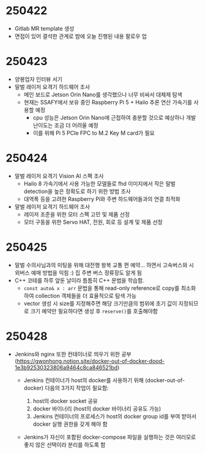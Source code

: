 # 250422

- Gitlab MR template 생성
- 면접이 있어 결석한 관계로 밤에 오늘 진행된 내용 팔로우 업

# 250423

- 양봉업자 인터뷰 서기
- 말벌 레이저 요격기 하드웨어 조사
    - 메인 보드로 Jetson Orin Nano를 생각했으나 너무 비싸서 대체제 탐색
    - 현재는 SSAFY에서 보유 중인 Raspberry Pi 5 + Hailo 추론 연산 가속기를 사용할 예정
        - cpu 성능은 Jetson Orin Nano에 근접하여 충분할 것으로 예상하나 개발 난이도는 조금 더 어려울 예정
        - 이를 위해 Pi 5 PCIe FPC to M.2 Key M card가 필요

# 250424

- 말벌 레이저 요격기 Vision AI 스펙 조사
    - Hailo 8 가속기에서 사용 가능한 모델들로 fhd 이미지에서 작은 말벌 detection을 높은 정확도로 하기 위한 방법 조사
    - 대역폭 등을 고려한 Raspberry Pi와 주변 하드웨어들과의 연결 최적화
- 말벌 레이저 요격기 하드웨어 조사
    - 레이저 조준을 위한 모터 스펙 고민 및 제품 선정
    - 모터 구동을 위한 Servo HAT, 전원, 회로 등 설계 및 제품 선정

# 250425

- 말벌 수의사님과의 미팅을 위해 대전행 왕복 교통 편 예약... 하면서 고속버스와 시외버스 예매 방법을 익힘 :) 집 주변 버스 정류장도 알게 됨
- C++ 코테를 하루 앞둔 날이라 틈틈히 C++ 문법을 학습함.
    - `const auto& x : arr` 문법을 통해 read-only reference로 copy를 최소화 하여 collection 객체들을 더 효율적으로 탐색 가능
    - vector 생성 시 size를 지정해주면 해당 크기만큼의 범위에 초기 값이 지정되므로 크기 예약만 필요하다면 생성 후  `reserve()`를 호출해야함

# 250428

- Jenkins와 nginx 또한 컨테이너로 띄우기 위한 공부 (https://gwonhong.notion.site/docker-out-of-docker-dood-1e3b92530323806a9464c8ca846521bd)
    - Jenkins 컨테이너가 host의 docker를 사용하기 위해 (docker-out-of-docker) 다음의 3가지 작업이 필요함:

        1. host의 docker socket 공유
        2. docker 바이너리 (host의 docker 바이너리 공유도 가능)
        3. Jenkins 컨테이너의 프로세스가 host의 docker group id를 부여 받아서 docker 실행 권한을 갖게 해야 함
    
    - Jenkins가 자신이 포함된 docker-compose 파일을 실행하는 것은 여러모로 좋지 않은 선택이라 분리를 하도록 함
